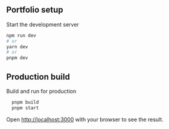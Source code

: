 ## Portfolio setup

Start the development server

```bash
npm run dev
# or
yarn dev
# or
pnpm dev
```
## Production build
Build and run for production

```bash
  pnpm build
  pnpm start 
```

Open [http://localhost:3000](http://localhost:3000) with your browser to see the result.

